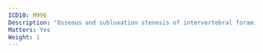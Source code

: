 ```yaml
---
ICD10: M996
Description: "Osseous and subluxation stenosis of intervertebral foramina"
Matters: Yes
Weight: 1
---
```

